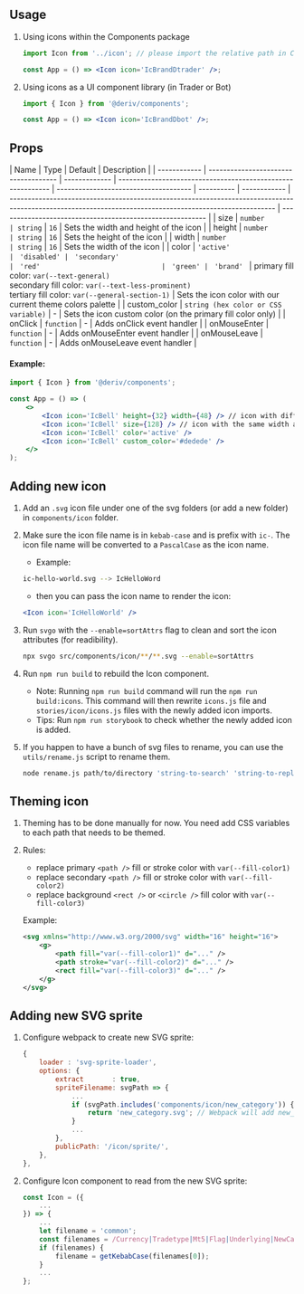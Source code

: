 ## **Usage**

1. Using icons within the Components package

    ```jsx
    import Icon from '../icon'; // please import the relative path in Components

    const App = () => <Icon icon='IcBrandDtrader' />;
    ```

2. Using icons as a UI component library (in Trader or Bot)

    ```jsx
    import { Icon } from '@deriv/components';

    const App = () => <Icon icon='IcBrandDbot' />;
    ```

## **Props**

| Name         | Type                                 | Default       | Description                                                 |
| ------------ | ------------------------------------ | ------------- | ----------------------------------------------------------- | ------------------------------------- | ---------- | ------------ | ------------------------------------------------------------------------------------------------------------------------------------------------------- | --------------------------------------------------------- |
| size         | `number                              | string`       | `16`                                                        | Sets the width and height of the icon |
| height       | `number                              | string`       | `16`                                                        | Sets the height of the icon           |
| width        | `number                              | string`       | `16`                                                        | Sets the width of the icon            |
| color        | `'active'                            | ` `'disabled' | ` `'secondary'                                              | ` `'red'                              | ` `'green' | ` `'brand' ` | primary fill color: `var(--text-general)` <br/> secondary fill color: `var(--text-less-prominent)` <br/>tertiary fill color: `var(--general-section-1)` | Sets the icon color with our current theme colors palette |
| custom_color | `string (hex color or CSS variable)` | -             | Sets the icon custom color (on the primary fill color only) |
| onClick      | `function`                           | -             | Adds onClick event handler                                  |
| onMouseEnter | `function`                           | -             | Adds onMouseEnter event handler                             |
| onMouseLeave | `function`                           | -             | Adds onMouseLeave event handler                             |

#### Example:

```jsx
import { Icon } from '@deriv/components';

const App = () => (
    <>
        <Icon icon='IcBell' height={32} width={48} /> // icon with different width and height
        <Icon icon='IcBell' size={128} /> // icon with the same width and height
        <Icon icon='IcBell' color='active' />
        <Icon icon='IcBell' custom_color='#dedede' />
    </>
);
```

## **Adding new icon**

1. Add an `.svg` icon file under one of the svg folders (or add a new folder) in `components/icon` folder.
2. Make sure the icon file name is in `kebab-case` and is prefix with `ic-`. The icon file name will be converted to a `PascalCase` as the icon name.

    - Example:

    ```sh
    ic-hello-world.svg --> IcHelloWord
    ```

    - then you can pass the icon name to render the icon:

    ```jsx
    <Icon icon='IcHelloWorld' />
    ```

3. Run `svgo` with the `--enable=sortAttrs` flag to clean and sort the icon attributes (for readibility).

    ```sh
    npx svgo src/components/icon/**/**.svg --enable=sortAttrs
    ```

4. Run `npm run build` to rebuild the Icon component.

    - Note: Running `npm run build` command will run the `npm run build:icons`. This command will then rewrite `icons.js` file and `stories/icon/icons.js` files with the newly added icon imports.
    - Tips: Run `npm run storybook` to check whether the newly added icon is added.

5. If you happen to have a bunch of svg files to rename, you can use the `utils/rename.js` script to rename them.

    ```sh
    node rename.js path/to/directory 'string-to-search' 'string-to-replace'
    ```

## **Theming icon**

1. Theming has to be done manually for now. You need add CSS variables to each path that needs to be themed.
2. Rules:

    - replace primary `<path />` fill or stroke color with `var(--fill-color1)`
    - replace secondary `<path />` fill or stroke color with `var(--fill-color2)`
    - replace background `<rect />` or `<circle />` fill color with `var(--fill-color3)`

    Example:

    ```svg
    <svg xmlns="http://www.w3.org/2000/svg" width="16" height="16">
        <g>
            <path fill="var(--fill-color1)" d="..." />
            <path stroke="var(--fill-color2)" d="..." />
            <rect fill="var(--fill-color3)" d="..." />
        </g>
    </svg>
    ```

## **Adding new SVG sprite**

1. Configure webpack to create new SVG sprite:

    ```js
    {
        loader : 'svg-sprite-loader',
        options: {
            extract       : true,
            spriteFilename: svgPath => {
                ...
                if (svgPath.includes('components/icon/new_category')) {
                    return 'new_category.svg'; // Webpack will add new_category.svg to public/images/sprite
                }
                ...
            },
            publicPath: '/icon/sprite/',
        },
    },
    ```

2. Configure Icon component to read from the new SVG sprite:

    ```jsx
    const Icon = ({
        ...
    }) => {
        ...
        let filename = 'common';
        const filenames = /Currency|Tradetype|Mt5|Flag|Underlying|NewCategory/g.exec(icon); // add here
        if (filenames) {
            filename = getKebabCase(filenames[0]);
        }
        ...
    };
    ```
